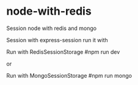 # node-with-redis
Session node with redis and mongo

Session with express-session
run it with

Run with RedisSessionStorage
#npm run dev

or 

Run with MongoSessionStorage
#npm run mongo 
